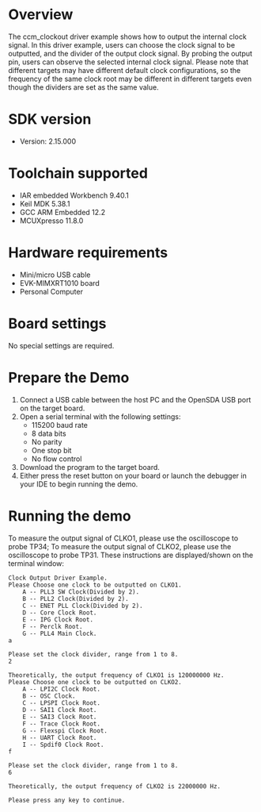 Overview
========
The ccm_clockout driver example shows how to output the internal clock signal. In this driver example, users can choose
the clock signal to be outputted, and the divider of the output clock signal. By probing the output pin, users can
observe the selected internal clock signal.
Please note that different targets may have different default clock configurations, so the frequency of the same clock
root may be different in different targets even though the dividers are set as the same value.

SDK version
===========
- Version: 2.15.000

Toolchain supported
===================
- IAR embedded Workbench  9.40.1
- Keil MDK  5.38.1
- GCC ARM Embedded  12.2
- MCUXpresso  11.8.0

Hardware requirements
=====================
- Mini/micro USB cable
- EVK-MIMXRT1010 board
- Personal Computer

Board settings
==============
No special settings are required.

Prepare the Demo
================
1.  Connect a USB cable between the host PC and the OpenSDA USB port on the target board. 
2.  Open a serial terminal with the following settings:
    - 115200 baud rate
    - 8 data bits
    - No parity
    - One stop bit
    - No flow control
3.  Download the program to the target board.
4.  Either press the reset button on your board or launch the debugger in your IDE to begin running the demo.

Running the demo
================
To measure the output signal of CLKO1, please use the oscilloscope to probe TP34;
To measure the output signal of CLKO2, please use the oscilloscope to probe TP31.
These instructions are displayed/shown on the terminal window:
~~~~~~~~~~~~~~~~~~~~~
Clock Output Driver Example.
Please Choose one clock to be outputted on CLKO1.
	A -- PLL3 SW Clock(Divided by 2).
	B -- PLL2 Clock(Divided by 2).
	C -- ENET PLL Clock(Divided by 2).
	D -- Core Clock Root.
	E -- IPG Clock Root.
	F -- Perclk Root.
	G -- PLL4 Main Clock.
a

Please set the clock divider, range from 1 to 8.
2

Theoretically, the output frequency of CLKO1 is 120000000 Hz.
Please Choose one clock to be outputted on CLKO2.
	A -- LPI2C Clock Root.
	B -- OSC Clock.
	C -- LPSPI Clock Root.
	D -- SAI1 Clock Root.
	E -- SAI3 Clock Root.
	F -- Trace Clock Root.
	G -- Flexspi Clock Root.
	H -- UART Clock Root.
	I -- Spdif0 Clock Root.
f

Please set the clock divider, range from 1 to 8.
6

Theoretically, the output frequency of CLKO2 is 22000000 Hz.

Please press any key to continue.
~~~~~~~~~~~~~~~~~~~~~

